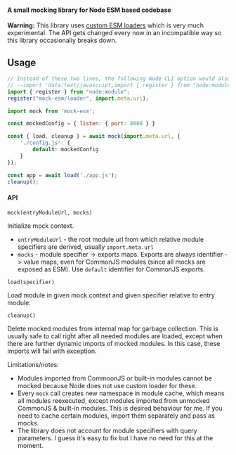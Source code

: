 #### A small mocking library for Node ESM based codebase

**Warning:** This library uses [custom ESM loaders](https://nodejs.org/api/esm.html#esm_experimental_loaders) which is very much experimental. The API gets changed every now in an incompatible way so this library occasionally breaks down.

## Usage

```js
// Instead of these two lines, the following Node CLI option would also work if the application is run in the package directory:
// --import 'data:text/javascript,import { register } from "node:module"; import { pathToFileURL } from "node:url"; register("mock-esm/loader.js", pathToFileURL("./"));'
import { register } from "node:module";
register("mock-esm/loader", import.meta.url);

import mock from 'mock-esm';

const mockedConfig = { listen: { port: 8080 } }

const { load, cleanup } = await mock(import.meta.url, {
	'./config.js': {
		default: mockedConfig
	}
});

const app = await load('./app.js');
cleanup();
```

#### API

`mock(entryModuleUrl, mocks)`

Initialize mock context.

 - `entryModuleUrl` - the root module url from which relative module specifiers are derived, usually `import.meta.url`
 - `mocks` - module specifier -> exports maps. Exports are always identifier -> value maps, even for CommonJS modules (since all mocks are exposed as ESM). Use `default` identifier for CommonJS exports.

`load(specifier)`

Load module in given mock context and given specifier relative to entry module.

`cleanup()`

Delete mocked modules from internal map for garbage collection. This is usually safe to call right after all needed modules are loaded, except when there are further dynamic imports of mocked modules. In this case, these imports will fail with exception.

Limitations/notes:

 - Modules imported from CommoonJS or built-in modules cannot be mocked because Node does not use custom loader for these.
 - Every `mock` call creates new namespace in module cache, which means all modules reexecuted, except modules imported from unmocked CommonJS & built-in modules. This is desired behaviour for me. If you need to cache certain modules, import them separately and pass as mocks.
 - The library does not account for module specifiers with query parameters. I guess it's easy to fix but I have no need for this at the moment.
